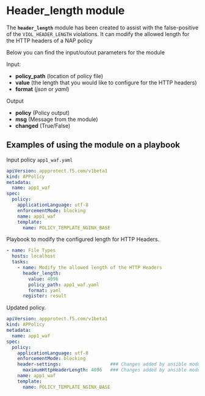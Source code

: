 # Header_length module

The **`header_length`** module has been created to assist with the false-positive of the `VIOL_HEADER_LENGTH` violations. It can modify the allowed length for the HTTP headers of a NAP policy

Below you can find the input/outout parameters for the module

Input:
- **policy_path** (location of policy file)
- **value** (the length that you would like to configure for the HTTP headers)
- **format** (*json* or *yaml*)

Output
- **policy** (Policy output)
- **msg** (Message from the module)
- **changed** (True/False)

## Examples of using the module on a playbook
  Input policy `app1_waf.yaml`
  
  ```yaml
  apiVersion: appprotect.f5.com/v1beta1
  kind: APPolicy
  metadata:
    name: app1_waf
  spec:
    policy:
      applicationLanguage: utf-8
      enforcementMode: blocking
      name: app1_waf
      template:
        name: POLICY_TEMPLATE_NGINX_BASE
  ```

  Playbook to modify the configured length for HTTP Headers.
  ```yaml
  - name: File Types
    hosts: localhost
    tasks:
      - name: Modify the allowed length of the HTTP Headers
        header_length:
          value: 4096
          policy_path: app1_waf.yaml
          format: yaml
        register: result
  ```

  Updated policy.
  ```yaml
  apiVersion: appprotect.f5.com/v1beta1
  kind: APPolicy
  metadata:
    name: app1_waf
  spec:
    policy:
      applicationLanguage: utf-8
      enforcementMode: blocking
      header-settings:                  ### Changes added by ansible module
        maximumHttpHeaderLength: 4096   ### Changes added by ansible module
      name: app1_waf
      template:
        name: POLICY_TEMPLATE_NGINX_BASE
  ```
